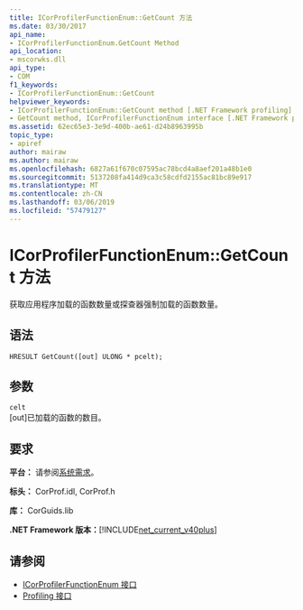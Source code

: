 ```yaml
---
title: ICorProfilerFunctionEnum::GetCount 方法
ms.date: 03/30/2017
api_name:
- ICorProfilerFunctionEnum.GetCount Method
api_location:
- mscorwks.dll
api_type:
- COM
f1_keywords:
- ICorProfilerFunctionEnum::GetCount
helpviewer_keywords:
- ICorProfilerFunctionEnum::GetCount method [.NET Framework profiling]
- GetCount method, ICorProfilerFunctionEnum interface [.NET Framework profiling]
ms.assetid: 62ec65e3-3e9d-400b-ae61-d24b8963995b
topic_type:
- apiref
author: mairaw
ms.author: mairaw
ms.openlocfilehash: 6827a61f670c07595ac78bcd4a8aef201a48b1e0
ms.sourcegitcommit: 5137208fa414d9ca3c58cdfd2155ac81bc89e917
ms.translationtype: MT
ms.contentlocale: zh-CN
ms.lasthandoff: 03/06/2019
ms.locfileid: "57479127"
---
```

# <a name="icorprofilerfunctionenumgetcount-method"></a>ICorProfilerFunctionEnum::GetCount 方法
获取应用程序加载的函数数量或探查器强制加载的函数数量。  
  
## <a name="syntax"></a>语法  
  
```  
HRESULT GetCount([out] ULONG * pcelt);  
```  
  
## <a name="parameters"></a>参数  
 `celt`  
 [out]已加载的函数的数目。  
  
## <a name="requirements"></a>要求  
 **平台：** 请参阅[系统需求](../../../../docs/framework/get-started/system-requirements.md)。  
  
 **标头：** CorProf.idl, CorProf.h  
  
 **库：** CorGuids.lib  
  
 **.NET Framework 版本：**[!INCLUDE[net_current_v40plus](../../../../includes/net-current-v40plus-md.md)]  
  
## <a name="see-also"></a>请参阅
- [ICorProfilerFunctionEnum 接口](../../../../docs/framework/unmanaged-api/profiling/icorprofilerfunctionenum-interface.md)
- [Profiling 接口](../../../../docs/framework/unmanaged-api/profiling/profiling-interfaces.md)
